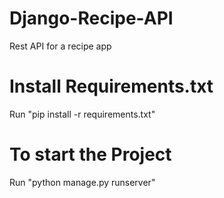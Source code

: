 # Django-Recipe-API
Rest API for a recipe app
# Install Requirements.txt
Run "pip install -r requirements.txt"
# To start the Project
Run "python manage.py runserver"
